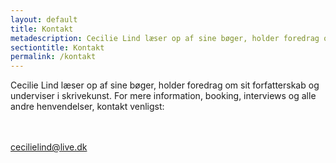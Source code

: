```yaml
---
layout: default
title: Kontakt
metadescription: Cecilie Lind læser op af sine bøger, holder foredrag om sit forfatterskab og underviser i skrivekunst. For mere information, booking, interviews og alle andre henvendelser, kontakt venligst
sectiontitle: Kontakt
permalink: /kontakt
---
```


Cecilie Lind læser op af sine bøger, holder foredrag om sit forfatterskab og underviser i skrivekunst. For mere information, booking, interviews og alle andre henvendelser, kontakt venligst:
<br>
<br>
<br>
<div class="center-block"><a class="review-link" href="mailto:cecilielind@live.dk">cecilielind@live.dk</a></div>